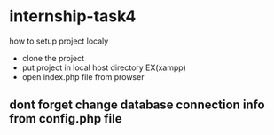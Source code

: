 # internship-task4

how to setup project localy

* clone the project 
* put project in local host directory EX(xampp)
* open index.php file from prowser

## dont forget change database connection info from config.php file

